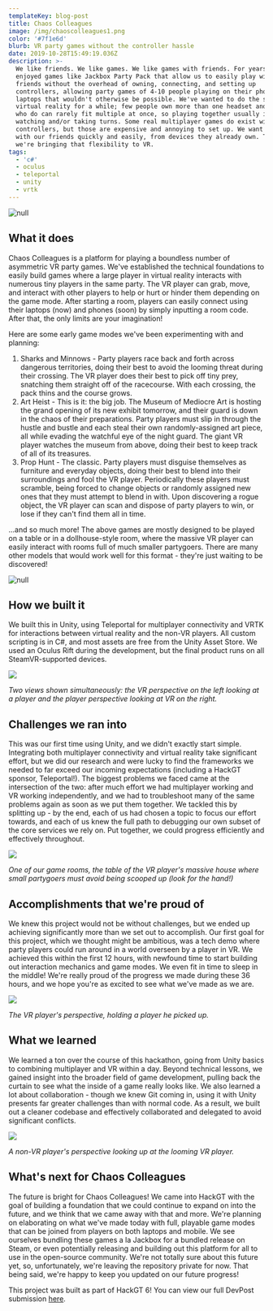 ```yaml
---
templateKey: blog-post
title: Chaos Colleagues
image: /img/chaoscolleagues1.png
color: '#7f1e6d'
blurb: VR party games without the controller hassle
date: 2019-10-28T15:49:19.036Z
description: >-
  We like friends. We like games. We like games with friends. For years we've
  enjoyed games like Jackbox Party Pack that allow us to easily play with
  friends without the overhead of owning, connecting, and setting up
  controllers, allowing party games of 4-10 people playing on their phones and
  laptops that wouldn't otherwise be possible. We've wanted to do the same for
  virtual reality for a while; few people own more than one headset and those
  who do can rarely fit multiple at once, so playing together usually involves
  watching and/or taking turns. Some real multiplayer games do exist with
  controllers, but those are expensive and annoying to set up. We want to play
  with our friends quickly and easily, from devices they already own. Today,
  we're bringing that flexibility to VR.
tags:
  - 'c#'
  - oculus
  - teleportal
  - unity
  - vrtk
---
```

![null](/img/chaoscolleagues1.png)

## What it does

Chaos Colleagues is a platform for playing a boundless number of asymmetric VR party games. We've established the technical foundations to easily build games where a large player in virtual reality interacts with numerous tiny players in the same party. The VR player can grab, move, and interact with other players to help or hurt or hinder them depending on the game mode. After starting a room, players can easily connect using their laptops (now) and phones (soon) by simply inputting a room code. After that, the only limits are your imagination!

Here are some early game modes we've been experimenting with and planning:

1. Sharks and Minnows - Party players race back and forth across dangerous territories, doing their best to avoid the looming threat during their crossing. The VR player does their best to pick off tiny prey, snatching them straight off of the racecourse. With each crossing, the pack thins and the course grows.
2. Art Heist - This is it: the big job. The Museum of Mediocre Art is hosting the grand opening of its new exhibit tomorrow, and their guard is down in the chaos of their preparations. Party players must slip in through the hustle and bustle and each steal their own randomly-assigned art piece, all while evading the watchful eye of the night guard. The giant VR player watches the museum from above, doing their best to keep track of all of its treasures.
3. Prop Hunt - The classic. Party players must disguise themselves as furniture and everyday objects, doing their best to blend into their surroundings and fool the VR player. Periodically these players must scramble, being forced to change objects or randomly assigned new ones that they must attempt to blend in with. Upon discovering a rogue object, the VR player can scan and dispose of party players to win, or lose if they can't find them all in time.

...and so much more! The above games are mostly designed to be played on a table or in a dollhouse-style room, where the massive VR player can easily interact with rooms full of much smaller partygoers. There are many other models that would work well for this format - they're just waiting to be discovered!

![null](/img/chaoscolleagues2.png)

## How we built it

We built this in Unity, using Teleportal for multiplayer connectivity and VRTK for interactions between virtual reality and the non-VR players. All custom scripting is in C#, and most assets are free from the Unity Asset Store. We used an Oculus Rift during the development, but the final product runs on all SteamVR-supported devices.

![](/img/gallery-1-.jpg)

_Two views shown simultaneously: the VR perspective on the left looking at a player and the player perspective looking at VR on the right._

## Challenges we ran into

This was our first time using Unity, and we didn't exactly start simple. Integrating both multiplayer connectivity and virtual reality take significant effort, but we did our research and were lucky to find the frameworks we needed to far exceed our incoming expectations (including a HackGT sponsor, Teleportal!). The biggest problems we faced came at the intersection of the two: after much effort we had multiplayer working and VR working independently, and we had to troubleshoot many of the same problems again as soon as we put them together. We tackled this by splitting up - by the end, each of us had chosen a topic to focus our effort towards, and each of us knew the full path to debugging our own subset of the core services we rely on. Put together, we could progress efficiently and effectively throughout.

![](/img/gallery-2-.jpg)

_One of our game rooms, the table of the VR player's massive house where small partygoers must avoid being scooped up (look for the hand!)_

## Accomplishments that we're proud of

We knew this project would not be without challenges, but we ended up achieving significantly more than we set out to accomplish. Our first goal for this project, which we thought might be ambitious, was a tech demo where party players could run around in a world overseen by a player in VR. We achieved this within the first 12 hours, with newfound time to start building out interaction mechanics and game modes. We even fit in time to sleep in the middle! We're really proud of the progress we made during these 36 hours, and we hope you're as excited to see what we've made as we are.

![](/img/gallery-3-.jpg)

_The VR player's perspective, holding a player he picked up._

## What we learned

We learned a ton over the course of this hackathon, going from Unity basics to combining multiplayer and VR within a day. Beyond technical lessons, we gained insight into the broader field of game development, pulling back the curtain to see what the inside of a game really looks like. We also learned a lot about collaboration - though we knew Git coming in, using it with Unity presents far greater challenges than with normal code. As a result, we built out a cleaner codebase and effectively collaborated and delegated to avoid significant conflicts.

![](/img/gallery-4-.jpg)

_A non-VR player's perspective looking up at the looming VR player._

## What's next for Chaos Colleagues

The future is bright for Chaos Colleagues! We came into HackGT with the goal of building a foundation that we could continue to expand on into the future, and we think that we came away with that and more. We're planning on elaborating on what we've made today with full, playable game modes that can be joined from players on both laptops and mobile. We see ourselves bundling these games a la Jackbox for a bundled release on Steam, or even potentially releasing and building out this platform for all to use in the open-source community. We're not totally sure about this future yet, so, unfortunately, we're leaving the repository private for now. That being said, we're happy to keep you updated on our future progress!

This project was built as part of HackGT 6! You can view our full DevPost submission [here](https://devpost.com/software/chaos-colleagues).
